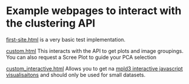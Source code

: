 # Example webpages to interact with the clustering API

[first-site.html](first-site.html) is a very basic test implementation.

[custom.html](custom.html) This interacts with the API to get plots and image groupings. You can also request a Scree Plot to guide your PCA selection

[custom_interactive.html](custom_interactive.html) Allows you to get na [mpld3 interactive javascript visualisaitons](https://mpld3.github.io/index.html) and should only be used for small datasets.

